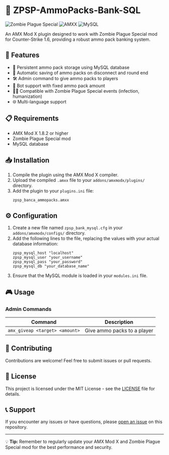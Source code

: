 # 🧟 ZPSP-AmmoPacks-Bank-SQL

![Zombie Plague Special](https://img.shields.io/badge/Zombie%20Plague-Special-brightgreen)
![AMXX](https://img.shields.io/badge/AMXX-1.8.2%2B-blue)
![MySQL](https://img.shields.io/badge/Database-MySQL-orange)

An AMX Mod X plugin designed to work with Zombie Plague Special mod for Counter-Strike 1.6, providing a robust ammo pack banking system.

## 🚀 Features

- 💾 Persistent ammo pack storage using MySQL database
- 🔄 Automatic saving of ammo packs on disconnect and round end
- 🛠 Admin command to give ammo packs to players
- 🤖 Bot support with fixed ammo pack amount
- 🧟‍♂️ Compatible with Zombie Plague Special events (infection, humanization)
- 🌐 Multi-language support

## 📋 Requirements

- AMX Mod X 1.8.2 or higher
- Zombie Plague Special mod
- MySQL database

## 📥 Installation

1. Compile the plugin using the AMX Mod X compiler.
2. Upload the compiled `.amxx` file to your `addons/amxmodx/plugins/` directory.
3. Add the plugin to your `plugins.ini` file:
   ```
   zpsp_banca_ammopacks.amxx
   ```

## ⚙️ Configuration

1. Create a new file named `zpsp_bank_mysql.cfg` in your `addons/amxmodx/configs/` directory.
2. Add the following lines to the file, replacing the values with your actual database information:
   ```
   zpsp_mysql_host "localhost"
   zpsp_mysql_user "your_username"
   zpsp_mysql_pass "your_password"
   zpsp_mysql_db "your_database_name"
   ```
3. Ensure that the MySQL module is loaded in your `modules.ini` file.

## 🎮 Usage

### Admin Commands

| Command | Description |
|---------|-------------|
| `amx_giveap <target> <amount>` | Give ammo packs to a player |

## 🤝 Contributing

Contributions are welcome! Feel free to submit issues or pull requests.

## 📄 License

This project is licensed under the MIT License - see the [LICENSE](LICENSE) file for details.

## 📞 Support

If you encounter any issues or have questions, please [open an issue](../../issues) on this repository.

---

💡 **Tip:** Remember to regularly update your AMX Mod X and Zombie Plague Special mod for the best performance and security.
